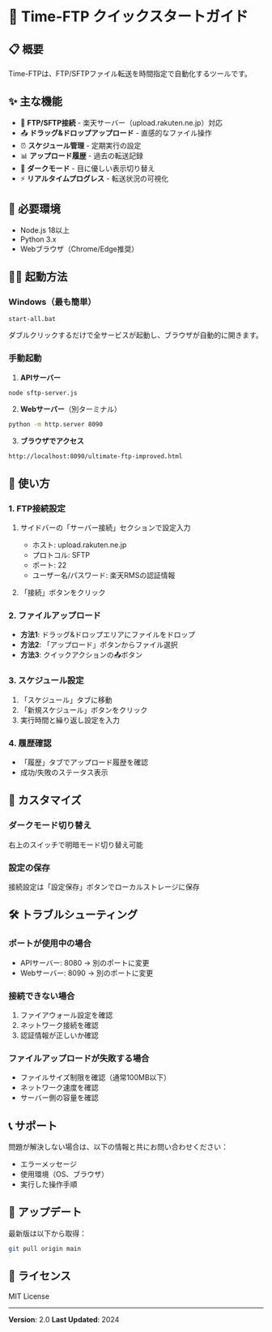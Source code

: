 # 🚀 Time-FTP クイックスタートガイド

## 📋 概要
Time-FTPは、FTP/SFTPファイル転送を時間指定で自動化するツールです。

## ✨ 主な機能
- 🔌 **FTP/SFTP接続** - 楽天サーバー（upload.rakuten.ne.jp）対応
- 📤 **ドラッグ&ドロップアップロード** - 直感的なファイル操作
- ⏰ **スケジュール管理** - 定期実行の設定
- 📊 **アップロード履歴** - 過去の転送記録
- 🌙 **ダークモード** - 目に優しい表示切り替え
- ⚡ **リアルタイムプログレス** - 転送状況の可視化

## 🔧 必要環境
- Node.js 18以上
- Python 3.x
- Webブラウザ（Chrome/Edge推奨）

## 🏃‍♂️ 起動方法

### Windows（最も簡単）
```batch
start-all.bat
```
ダブルクリックするだけで全サービスが起動し、ブラウザが自動的に開きます。

### 手動起動
1. **APIサーバー**
```bash
node sftp-server.js
```

2. **Webサーバー**（別ターミナル）
```bash
python -m http.server 8090
```

3. **ブラウザでアクセス**
```
http://localhost:8090/ultimate-ftp-improved.html
```

## 📱 使い方

### 1. FTP接続設定
1. サイドバーの「サーバー接続」セクションで設定入力
   - ホスト: upload.rakuten.ne.jp
   - プロトコル: SFTP
   - ポート: 22
   - ユーザー名/パスワード: 楽天RMSの認証情報

2. 「接続」ボタンをクリック

### 2. ファイルアップロード
- **方法1**: ドラッグ&ドロップエリアにファイルをドロップ
- **方法2**: 「アップロード」ボタンからファイル選択
- **方法3**: クイックアクションの📤ボタン

### 3. スケジュール設定
1. 「スケジュール」タブに移動
2. 「新規スケジュール」ボタンをクリック
3. 実行時間と繰り返し設定を入力

### 4. 履歴確認
- 「履歴」タブでアップロード履歴を確認
- 成功/失敗のステータス表示

## 🎨 カスタマイズ

### ダークモード切り替え
右上のスイッチで明暗モード切り替え可能

### 設定の保存
接続設定は「設定保存」ボタンでローカルストレージに保存

## 🛠️ トラブルシューティング

### ポートが使用中の場合
- APIサーバー: 8080 → 別のポートに変更
- Webサーバー: 8090 → 別のポートに変更

### 接続できない場合
1. ファイアウォール設定を確認
2. ネットワーク接続を確認
3. 認証情報が正しいか確認

### ファイルアップロードが失敗する場合
- ファイルサイズ制限を確認（通常100MB以下）
- ネットワーク速度を確認
- サーバー側の容量を確認

## 📞 サポート
問題が解決しない場合は、以下の情報と共にお問い合わせください：
- エラーメッセージ
- 使用環境（OS、ブラウザ）
- 実行した操作手順

## 🔄 アップデート
最新版は以下から取得：
```bash
git pull origin main
```

## 📄 ライセンス
MIT License

---
**Version**: 2.0
**Last Updated**: 2024